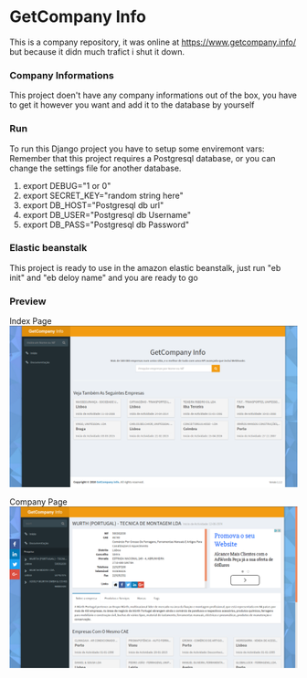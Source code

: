 # GetCompany Info
This is a company repository, it was online at https://www.getcompany.info/ but because it didn much trafict i shut it down.

### Company Informations
This project doen't have any company informations out of the box, you have to get it however you want and add it to the database by yourself

### Run
To run this Django project you have to setup some enviremont vars:
Remember that this project requires a Postgresql database, or you can change the settings file for another database.

1. export DEBUG="1 or 0"
2. export SECRET_KEY="random string here"
3. export DB_HOST="Postgresql db url"
4. export DB_USER="Postgresql db Username"
5. export DB_PASS="Postgresql db Password"

### Elastic beanstalk
This project is ready to use in the amazon elastic beanstalk, just run "eb init" and "eb deloy name" and you are ready to go

### Preview
Index Page
![index page](https://raw.githubusercontent.com/G4brym/GetCompany.info/master/img1.png)

Company Page
![company page](https://raw.githubusercontent.com/G4brym/GetCompany.info/master/img2.png)
